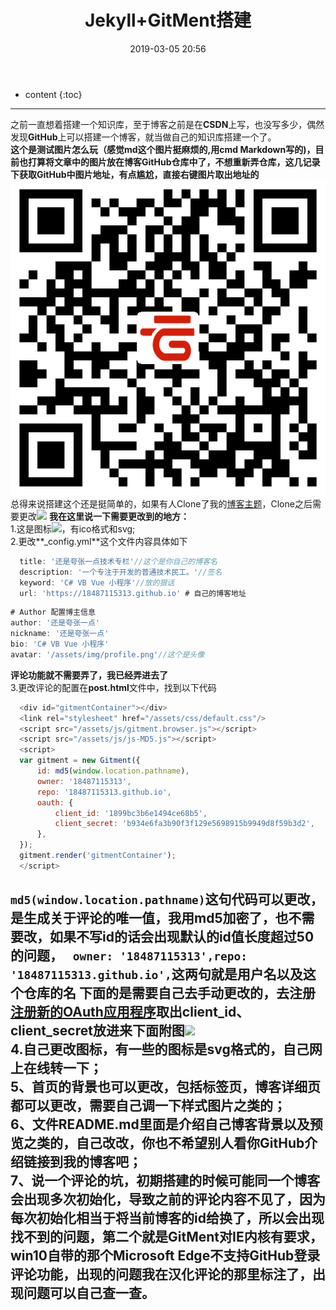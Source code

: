 ﻿---
layout: post
title:  "Jekyll+GitMent搭建"
date:   2019-03-05 20:56
categories: jekyll
tags: jekyll GitHub
---
* content
{:toc}
------

之前一直想着搭建一个知识库，至于博客之前是在**CSDN**上写，也没写多少，偶然发现**GitHub**上可以搭建一个博客，就当做自己的知识库搭建一个了。  
**这个是测试图片怎么玩（感觉md这个图片挺麻烦的,用cmd Markdown写的)，目前也打算将文章中的图片放在博客GitHub仓库中了，不想重新弄仓库，这几记录下获取GitHub中图片地址，有点尴尬，直接右键图片取出地址的**
![此处输入图片的描述][1]
总得来说搭建这个还是挺简单的，如果有人Clone了我的[博客主题](https://github.com/18487115313/18487115313.github.io.git)，Clone之后需要更改![][4]
**我在这里说一下需要更改到的地方：**  
1.这是图标![][2]，有ico格式和svg;  
2.更改**_config.yml**这个文件内容具体如下  
```js
  title: '还是夸张一点技术专栏'//这个是你自己的博客名  
  description: '一个专注于开发的普通技术民工。'//签名  
  keyword: 'C# VB Vue 小程序'//放的狠话  
  url: 'https://18487115313.github.io' # 自己的博客地址  
```  
```js  
# Author 配置博主信息  
author: '还是夸张一点'  
nickname: '还是夸张一点'  
bio: 'C# VB Vue 小程序'  
avatar: '/assets/img/profile.png'//这个是头像  
```  
**评论功能就不需要弄了，我已经弄进去了**  
3.更改评论的配置在**post.html**文件中，找到以下代码  
```js  
  <div id="gitmentContainer"></div>  
  <link rel="stylesheet" href="/assets/css/default.css"/>  
  <script src="/assets/js/gitment.browser.js"></script>  
  <script src="/assets/js/js-MD5.js"></script>  
  <script>  
  var gitment = new Gitment({  
      id: md5(window.location.pathname),  
      owner: '18487115313',  
      repo: '18487115313.github.io',  
      oauth: {  
          client_id: '1899bc3b6e1494ce68b5',  
          client_secret: 'b934e6fa3b90f3f129e5698915b9949d8f59b3d2',  
      },  
  });  
  gitment.render('gitmentContainer');  
  </script>  
```  
`md5(window.location.pathname)`这句代码可以更改，是生成关于评论的唯一值，我用md5加密了，也不需要改，如果不写id的话会出现默认的id值长度超过50的问题，
` owner: '18487115313',repo: '18487115313.github.io',`这两句就是用户名以及这个仓库的名
下面的是需要自己去手动更改的，去注册[注册新的OAuth应用程序](https://github.com/settings/applications/new)取出client_id、client_secret放进来下面附图![][3]  
4.自己更改图标，有一些的图标是**svg**格式的，自己网上在线转一下；  
5、首页的背景也可以更改，包括标签页，博客详细页都可以更改，需要自己调一下样式图片之类的；  
6、文件**README.md**里面是介绍自己博客背景以及预览之类的，自己改改，你也不希望别人看你GitHub介绍链接到我的博客吧；  
7、说一个评论的坑，初期搭建的时候可能同一个博客会出现多次初始化，导致之前的评论内容不见了，因为每次初始化相当于将当前博客的id给换了，所以会出现找不到的问题，第二个就是**GitMent**对IE内核有要求，win10自带的那个**Microsoft   Edge**不支持GitHub登录评论功能，出现的问题我在汉化评论的那里标注了，出现问题可以自己查一查。  
---

[1]:https://raw.githubusercontent.com/18487115313/18487115313.github.io/master/screenshot/1494404591.png
[2]:https://raw.githubusercontent.com/18487115313/18487115313.github.io/master/favicon.ico
[3]:https://raw.githubusercontent.com/18487115313/18487115313.github.io/master/screenshot/20190305202608.png
[4]:https://raw.githubusercontent.com/18487115313/18487115313.github.io/master/screenshot/20190305172642.png
